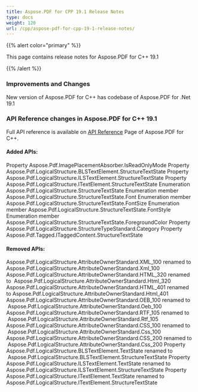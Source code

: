 ```yaml
---
title: Aspose.PDF for CPP 19.1 Release Notes
type: docs
weight: 120
url: /cpp/aspose-pdf-for-cpp-19-1-release-notes/
---
```


{{% alert color="primary" %}} 

This page contains release notes for Aspose.PDF for C++ 19.1

{{% /alert %}} 
### **Improvements and Changes**
New version of Aspose.PDF for C++ has codebase of Aspose.PDF for .Net 19.1
### **API Reference changes in Aspose.PDF for C++ 19.1**
Full API reference is available on [API Reference](https://apireference.aspose.com/cpp/pdf/) Page of Aspose.PDF for C++.
#### **Added APIs:**
Property Aspose.Pdf.ImagePlacementAbsorber.IsReadOnlyMode
Property Aspose.Pdf.LogicalStructure.BLSTextElement.StructureTextState
Property Aspose.Pdf.LogicalStructure.ILSTextElement.StructureTextState
Property Aspose.Pdf.LogicalStructure.ITextElement.StructureTextState
Enumeration Aspose.Pdf.LogicalStructure.StructureTextState
Enumeration member Aspose.Pdf.LogicalStructure.StructureTextState.Font
Enumeration member Aspose.Pdf.LogicalStructure.StructureTextState.FontSize
Enumeration member Aspose.Pdf.LogicalStructure.StructureTextState.FontStyle
Enumeration member Aspose.Pdf.LogicalStructure.StructureTextState.ForegroundColor
Property Aspose.Pdf.LogicalStructure.StructureTypeStandard.Category
Property Aspose.Pdf.Tagged.ITaggedContent.StructureTextState
#### **Removed APIs:**
Aspose.Pdf.LogicalStructure.AttributeOwnerStandard.XML_100 renamed to Aspose.Pdf.LogicalStructure.AttributeOwnerStandard.Xml_100
Aspose.Pdf.LogicalStructure.AttributeOwnerStandard.HTML_320 renamed to  Aspose.Pdf.LogicalStructure.AttributeOwnerStandard.Html_320
Aspose.Pdf.LogicalStructure.AttributeOwnerStandard.HTML_401 renamed to Aspose.Pdf.LogicalStructure.AttributeOwnerStandard.Html_401 
Aspose.Pdf.LogicalStructure.AttributeOwnerStandard.OEB_100 renamed to  Aspose.Pdf.LogicalStructure.AttributeOwnerStandard.Oeb_100
Aspose.Pdf.LogicalStructure.AttributeOwnerStandard.RTF_105 renamed to  Aspose.Pdf.LogicalStructure.AttributeOwnerStandard.Rtf_105
Aspose.Pdf.LogicalStructure.AttributeOwnerStandard.CSS_100 renamed to  Aspose.Pdf.LogicalStructure.AttributeOwnerStandard.Css_100
Aspose.Pdf.LogicalStructure.AttributeOwnerStandard.CSS_200 renamed to  Aspose.Pdf.LogicalStructure.AttributeOwnerStandard.Css_200
Property Aspose.Pdf.LogicalStructure.BLSTextElement.TextState renamed to  Aspose.Pdf.LogicalStructure.BLSTextElement.StructureTextState
Property Aspose.Pdf.LogicalStructure.ILSTextElement.TextState renamed to Aspose.Pdf.LogicalStructure.ILSTextElement.StructureTextState
Property Aspose.Pdf.LogicalStructure.ITextElement.TextState renamed to Aspose.Pdf.LogicalStructure.ITextElement.StructureTextState
